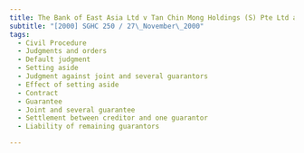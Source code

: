 ```yaml
---
title: The Bank of East Asia Ltd v Tan Chin Mong Holdings (S) Pte Ltd and Others
subtitle: "[2000] SGHC 250 / 27\_November\_2000"
tags:
  - Civil Procedure
  - Judgments and orders
  - Default judgment
  - Setting aside
  - Judgment against joint and several guarantors
  - Effect of setting aside
  - Contract
  - Guarantee
  - Joint and several guarantee
  - Settlement between creditor and one guarantor
  - Liability of remaining guarantors

---
```


